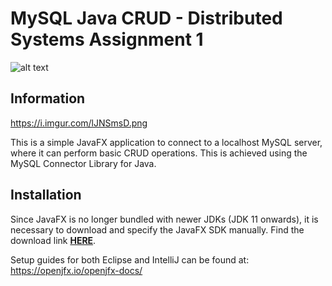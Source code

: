 # MySQL Java CRUD - Distributed Systems Assignment 1

![alt text](https://i.imgur.com/lJNSmsD.png)


## Information

https://i.imgur.com/lJNSmsD.png

This is a simple JavaFX application to connect to a localhost MySQL server, where it can perform basic CRUD operations. 
This is achieved using the MySQL Connector Library for Java.

## Installation

Since JavaFX is no longer bundled with newer JDKs (JDK 11 onwards), it is necessary to download and specify the JavaFX SDK manually.
Find the download link [__HERE__](https://gluonhq.com/products/javafx/).

Setup guides for both Eclipse and IntelliJ can be found at: https://openjfx.io/openjfx-docs/
